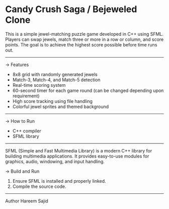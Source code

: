 # Candy Crush Saga / Bejeweled Clone

This is a simple jewel-matching puzzle game developed in C++ using SFML.  
Players can swap jewels, match three or more in a row or column, and score points. The goal is to achieve the highest score possible before time runs out.

---

-> Features

- 8x8 grid with randomly generated jewels  
- Match-3, Match-4, and Match-5 detection  
- Real-time scoring system  
- 60-second timer for each game round (can be changed depending upon requirement) 
- High score tracking using file handling  
- Colorful jewel sprites and themed background  

---

-> How to Run

- C++ compiler 
- SFML library 

---

SFML (Simple and Fast Multimedia Library) is a modern C++ library for building multimedia applications.
It provides easy-to-use modules for graphics, audio, windowing, and input handling.

-> Build and Run

1. Ensure SFML is installed and properly linked.
2. Compile the source code. 

---
Author
Hareem Sajid

